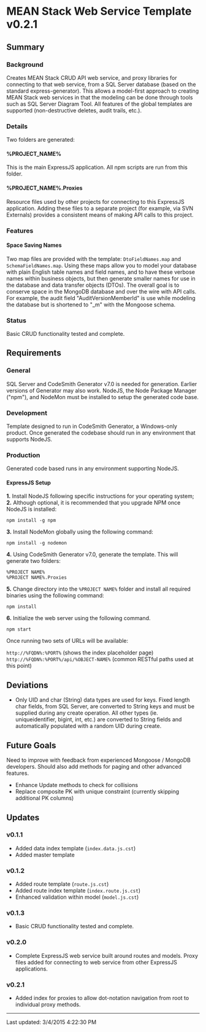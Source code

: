 # MEAN Stack Web Service Template v0.2.1

## Summary

### Background
Creates MEAN Stack CRUD API web service, and proxy libraries for connecting to that web service, from a SQL Server database (based on the standard express-generator).  This allows a model-first approach to creating MEAN Stack web services in that the modeling can be done through tools such as SQL Server Diagram Tool.  All features of the global templates are supported (non-destructive deletes, audit trails, etc.).

### Details
Two folders are generated:

#### %PROJECT_NAME%
This is the main ExpressJS application.  All npm scripts are run from this folder.

#### %PROJECT_NAME%.Proxies
Resource files used by other projects for connecting to this ExpressJS application.  Adding these files to a separate project (for example, via SVN Externals) provides a consistent means of making API calls to this project.

### Features

#### Space Saving Names
Two map files are provided with the template: `DtoFieldNames.map` and `SchemaFieldNames.map`.  Using these maps allow you to model your database with plain English table names and field names, and to have these verbose names within business objects, but then generate smaller names for use in the database and data transfer objects (DTOs).  The overall goal is to conserve space in the MongoDB database and over the wire with API calls.  For example, the audit field "AuditVersionMemberId" is use while modeling the database but is shortened to "_m" with the Mongoose schema.

### Status
Basic CRUD functionality tested and complete.

## Requirements

### General
SQL Server and CodeSmith Generator v7.0 is needed for generation.  Earlier versions of Generator may also work.  NodeJS, the Node Package Manager ("npm"), and NodeMon must be installed to setup the generated code base.

### Development
Template designed to run in CodeSmith Generator, a Windows-only product.  Once generated the codebase should run in any environment that supports NodeJS.

### Production
Generated code based runs in any environment supporting NodeJS.

#### ExpressJS Setup
**1.** Install NodeJS following specific instructions for your operating system;  
**2.** Although optional, it is recommended that you upgrade NPM once NodeJS is installed:

`npm install -g npm`

**3.** Install NodeMon globally using the following command:

`npm install -g nodemon`

**4.** Using CodeSmith Generator v7.0, generate the template.  This will generate two folders:

`%PROJECT NAME%`  
`%PROJECT NAME%.Proxies`

**5.** Change directory into the `%PROJECT NAME%` folder and install all required binaries using the following command: 

`npm install`

**6.** Initialize the web server using the following command.

`npm start`

Once running two sets of URLs will be available:

`http://%FQDN%:%PORT%`  (shows the index placeholder page)  
`http://%FQDN%:%PORT%/api/%OBJECT-NAME%`  (common RESTful paths used at this point)  

## Deviations
- Only UID and char (String) data types are used for keys.  Fixed length char fields, from SQL Server, are converted to String keys and must be supplied during any create operation.  All other types (ie. uniqueidentifier, bigint, int, etc.) are converted to String fields and automatically populated with a random UID during create.

## Future Goals
Need to improve with feedback from experienced Mongoose / MongoDB developers.  Should also add methods for paging and other advanced features.
- Enhance Update methods to check for collisions
- Replace composite PK with unique constraint (currently skipping additional PK columns)

## Updates
### v0.1.1
- Added data index template (`index.data.js.cst`)
- Added master template

### v0.1.2
- Added route template (`route.js.cst`)
- Added route index template (`index.route.js.cst`)
- Enhanced validation within model (`model.js.cst`)

### v0.1.3
- Basic CRUD functionality tested and complete.

### v0.2.0
- Complete ExpressJS web service built around routes and models.  Proxy files added for connecting to web service from other ExpressJS applications.

### v0.2.1
- Added index for proxies to allow dot-notation navigation from root to individual proxy methods.

---

Last updated: 3/4/2015 4:22:30 PM 

